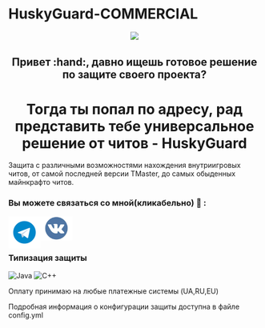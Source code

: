 # HuskyGuard-COMMERCIAL

<div align="center">

  <img src="banner.png">
  <h2>Привет :hand:, давно ищешь готовое решение по защите своего проекта?</h2>
  <h1>Тогда ты попал по адресу, рад представить тебе универсальное решение от читов - HuskyGuard</h1>  
</div>
Защита с различными возможностями нахождения внутриигровых читов, от самой последней версии TMaster, до самых обыденных майнкрафто читов.

### Вы можете связаться со мной(кликабельно) :iphone: :
<a href="https://t.me/cakeprogress"><img align="left" src="telegram-icon.png" alt="icon | Telegram" width="64px" heigth="64px"/></a>
<a href="https://vk.com/dimakubikov228"><img align="left" src="vk-icon.png" alt="icon | VK" width="64px" heigth="64px"/></a>
<br/><br/><br/>

### Типизация защиты

![Java](https://img.shields.io/badge/java-%23ED8B00.svg?style=for-the-badge&logo=java&logoColor=white)
![C++](https://img.shields.io/badge/c++-%2300599C.svg?style=for-the-badge&logo=c%2B%2B&logoColor=white)

Оплату принимаю на любые платежные системы (UA,RU,EU)

Подробная информация о конфигурации защиты доступна в файле config.yml
